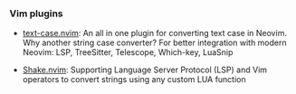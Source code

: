 ### Vim plugins

- [text-case.nvim](https://github.com/johmsalas/text-case.nvim): An all in one plugin for converting text case in Neovim. Why another string case converter? For better integration with modern Neovim: LSP, TreeSitter, Telescope, Which-key, LuaSnip

- [Shake.nvim](https://github.com/johmsalas/shake.nvim): Supporting Language Server Protocol (LSP) and Vim operators to convert strings using any custom LUA function
